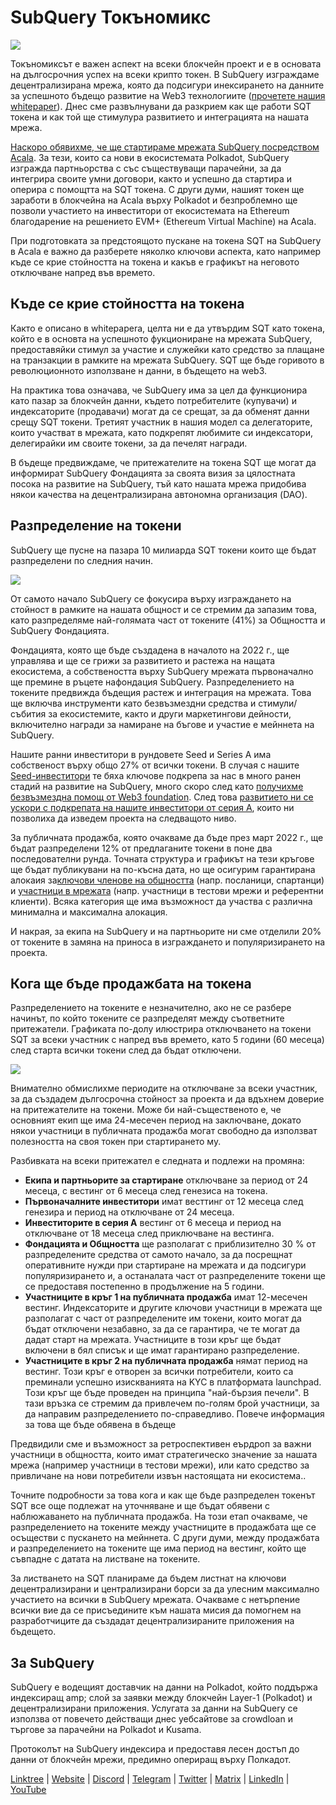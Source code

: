 # SubQuery Токъномикс

![](https://miro.medium.com/max/1400/1*e42FM0TsNgOM3VacoctOzQ.png)

Токъномиксът е важен аспект на всеки блокчейн проект и е в основата на дългосрочния успех на всеки крипто токен. В SubQuery изграждаме децентрализирана мрежа, която да подсигури инексирането на данните за успешното бъдещо развитие на Web3 технологиите ([прочетете нашия whitepaper](https://static.subquery.network/whitepaper.pdf)). Днес сме развълнувани да разкрием как ще работи SQT токена и как той ще стимулура развитието и интеграцията на нашата мрежа.

[Наскоро обявихме, че ще стартираме мрежата SubQuery посредством Acala](https://subquery.medium.com/the-subquery-network-to-launch-on-acala-decentralising-polkadots-leading-data-indexing-service-8203d686128e). За тези, които са нови в екосистемата Polkadot, SubQuery изгражда партньорства с със съществуващи парачейни, за да интегрира своите умни договори, както и успешно да стартира и оперира с помощтта на SQT токена. С други думи, нашият токен ще заработи в блокчейна на Acala върху Polkadot и безпроблемно ще позволи участието на инвеститори от екосистемата на Ethereum благодарение на решението EVM+ (Ethereum Virtual Machine) на Acala.

При подготовката за предстоящото пускане на токена SQT на SubQuery в Acala е важно да разберете няколко ключови аспекта, като например къде се крие стойността на токена и какъв е графикът на неговото отключване напред във времето.

## Къде се крие стойността на токена

Както е описано в whitepaperа, целта ни е да утвърдим SQT като токена, който е в основта на успешното фукциониране на мрежата SubQuery, предоставяйки стимул за участие и служейки като средство за плащане на транзакции в рамките на мрежата SubQuery. SQT ще бъде горивото в революционното използване н данни, в бъдещето на web3.

На практика това означава, че SubQuery има за цел да функционира като пазар за блокчейн данни, където потребителите (купувачи) и индексаторите (продавачи) могат да се срещат, за да обменят данни срещу SQT токени. Третият участник в нашия модел са делегаторите, които участват в мрежата, като подкрепят любимите си индексатори, делегирайки им своите токени, за да печелят награди.

В бъдеще предвиждаме, че притежателите на токена SQT ще могат да информират SubQuery Фондацията за своята визия за цялостната посока на развитие на SubQuery, тъй като нашата мрежа придобива някои качества на децентрализирана автономна организация (DAO).

## Разпределение на токени

SubQuery ще пусне на пазара 10 милиарда SQT токени които ще бъдат разпределени по следния начин.

![](https://miro.medium.com/max/1400/0*eG2TM3J0NZDaT14m)

От самото начало SubQuery се фокусира върху изграждането на стойност в рамките на нашата общност и се стремим да запазим това, като разпределяме най-голямата част от токените (41%) за Общността и SubQuery Фондацията.

Фондацията, която ще бъде създадена в началото на 2022 г., ще управлява и ще се грижи за развитието и растежа на нащата екосистема, а собствеността върху SubQuery мрежата първоначално ще премине в ръцете нафондация SubQuery. Разпределението на токените предвижда бъдещия растеж и интеграция на мрежата. Това ще включва инструменти като безвъзмездни средства и стимули/събития за екосистемите, както и други маркетингови дейности, включително награди за намиране на бъгове и участие е мейннета на SubQuery.

Нашите ранни инвеститори в рундовете Seed и Series A има собственост върху общо 27% от всички токени. В случая с нашите [Seed-инвеститори](https://subquery.medium.com/subquery-raises-1-8m-seed-round-for-future-expansion-3348c1f2a931) те бяха ключове подкрепа за нас в много ранен стадий на развитие на SubQuery, много скоро след като [получихме безвъзмездна помощ от Web3 foundation](https://subquery.medium.com/subquery-delivers-its-open-source-sdk-following-a-web3-foundation-grant-20da26ae87f). След това [развитието ни се ускори с подкрепата на нашите инвеститори от серия А](https://subquery.medium.com/series-a-1abed6c1c2af), които ни позволиха да изведем проекта на следващото ниво.

За публичната продажба, която очакваме да бъде през март 2022 г., ще бъдат разпределени 12% от предлаганите токени в поне два последователни рунда. Точната структура и графикът на тези кръгове ще бъдат публикувани на по-късна дата, но ще осигурим гарантирана алокаия за[ключови членове на общността](https://subquery.medium.com/introducing-the-subquery-ambassador-program-aa82613ab804) (напр. посланици, спартанци) и [участници в мрежата](https://subquery.medium.com/subquery-extends-invitation-to-indexing-community-348fb2f589e1) (напр. участници в тестови мрежи и референтни клиенти). Всяка категория ще има възможност да участва с различна минимална и максимална алокация.

И накрая, за екипа на SubQuery и на партньорите ни сме отделили 20% от токените в замяна на приноса в изграждането и популяризирането на проекта.

## Кога ще бъде продажбата на токена

Разпределението на токените е незначително, ако не се разбере начинът, по който токените се разпределят между съответните притежатели. Графиката по-долу илюстрира отключването на токени SQT за всеки участник с напред във времето, като 5 години (60 месеца) след старта всички токени след да бъдат отключени.

![](https://miro.medium.com/max/1400/0*mfIBkH4SjFZgGuIq)

Внимателно обмислихме периодите на отключване за всеки участник, за да създадем дългосрочна стойност за проекта и да вдъхнем доверие на притежателите на токени. Може би най-същественото е, че основният екип ще има 24-месечен период на заключване, докато някои участници в публичната продажба могат свободно да използват полезността на своя токен при стартирането му.

Разбивката на всеки притежател е следната и подлежи на промяна:

-  **Екипа и партньорите за стартиране** отключване за период от 24 месеца, с вестинг от 6 месеца след генезиса на токена.
-  **Първоначалните инвеститори** имат весттинг от 12 месеца след генезира и период на отключване от 24 месеца.
-  **Инвеститорите в серия А** вестинг от 6 месеца и период на отключване от 18 месеца след приключване на вестинга.
-  **Фондацията и Общността** ще разполагат с приблизително 30 % от разпределените средства от самото начало, за да посрещнат оперативните нужди при стартиране на мрежата и да подсигури популяризирането и, а останалата част от разпределените токени ще се предоставя постепенно в продължение на 5 години.
-  **Участниците в кръг 1 на публичната продажба** имат 12-месечен вестинг. Индексаторите и другите ключови участници в мрежата ще разполагат с част от разпределените им токени, които могат да бъдат отключени незабавно, за да се гарантира, че те могат да дадат старт на мрежата. Участниците в този кръг ще бъдат включени в бял списък и ще имат гарантирано разпределение.
-  **Участниците в кръг 2 на публичната продажба** нямат период на вестинг. Този кръг е отворен за всички потребители, които са преминали успешно изискванията на KYC в платформата launchpad. Този кръг ще бъде проведен на принципа "най-бързия печели". В тази връзка се стремим да привлечем по-голям брой участници, за да направим разпределението по-справедливо. Повече информация за това ще бъде обявена в бъдеще

Предвидили сме и възможност за ретроспективен еърдроп за важни участници в общността, които имат стратегическо значение за нашата мрежа (например участници в тестови мрежи), или като средство за привличане на нови потребители извън настоящата ни екосистема..

Точните подробности за това кога и как ще бъде разпределен токенът SQT все още подлежат на уточняване и ще бъдат обявени с наблюжаването на публичната продажба. На този етап очакваме, че разпределението на токените между участниците в продажбата ще се осъществи с пускането на мейннета. С други думи, между продажбата и разпределението на токените ще има период на вестинг, който ще съвпадне с датата на листване на токените.

За листването на SQT планираме да бъдем листнат на ключови децентрализирани и централизирани борси за да улесним максимално участието на всички в SubQuery мрежата. Очакваме с нетърпение всички вие да се присъедините към нашата мисия да помогнем на разработчиците да създадат децентрализираните приложения на бъдещето.

## За SubQuery

SubQuery е водещият доставчик на данни на Polkadot, който поддържа индексиращ amp; слой за заявки между блокчейн Layer-1 (Polkadot) и децентрализирани приложения. Услугата за данни на SubQuery се използва от повечето действащи днес уебсайтове за crowdloan и търгове за парачейни на Polkadot и Kusama.

Протоколът на SubQuery индексира и предоставя лесен достъп до данни от блокчейн мрежи, предимно опериращ върху Полкадот.

[Linktree](https://linktr.ee/subquerynetwork) | [Website](https://subquery.network/) | [Discord](https://discord.com/invite/78zg8aBSMG) | [Telegram](https://t.me/subquerynetwork) | [Twitter](https://twitter.com/subquerynetwork) | [Matrix](https://matrix.to/#/#subquery:matrix.org) | [LinkedIn](https://www.linkedin.com/company/subquery) | [YouTube](https://www.youtube.com/channel/UCi1a6NUUjegcLHDFLr7CqLw)
